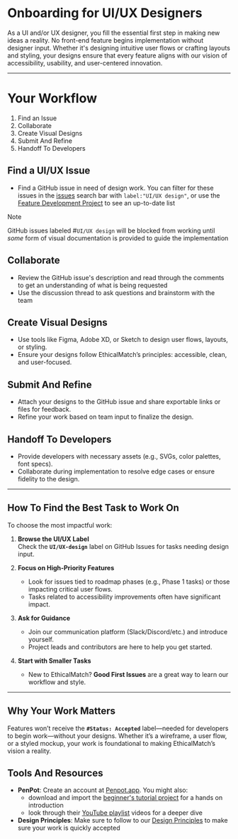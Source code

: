 # Onboarding for UI/UX Designers
As a UI and/or UX designer, you fill the essential first step in making new ideas a reality. No front-end feature begins implementation without designer input. Whether it's designing intuitive user flows or crafting layouts and styling, your designs ensure that every feature aligns with our vision of accessibility, usability, and user-centered innovation.

---
# Your Workflow
1. Find an Issue
2. Collaborate
3. Create Visual Designs
4. Submit And Refine
5. Handoff To Developers

## Find a UI/UX Issue
- Find a GitHub issue in need of design work. You can filter for these issues in the [issues](https://github.com/Ethical-Commons-Project/EthicalMatch/issues) search bar with `label:"UI/UX design"`, or use the [Feature Development Project](https://github.com/orgs/Ethical-Commons-Project/projects/2/views/8) to see an up-to-date list
> [!Note]
> GitHub issues labeled #`UI/UX design` will be blocked from working until *some* form of visual documentation is provided to guide the implementation
## Collaborate
- Review the GitHub issue's description and read through the comments to get an understanding of what is being requested
- Use the discussion thread to ask questions and brainstorm with the team
## Create Visual Designs
- Use tools like Figma, Adobe XD, or Sketch to design user flows, layouts, or styling.
- Ensure your designs follow EthicalMatch’s principles: accessible, clean, and user-focused.

## Submit And Refine

- Attach your designs to the GitHub issue and share exportable links or files for feedback.
- Refine your work based on team input to finalize the design.

## Handoff To Developers

- Provide developers with necessary assets (e.g., SVGs, color palettes, font specs).
- Collaborate during implementation to resolve edge cases or ensure fidelity to the design.

---

## How To Find the Best Task to Work On

To choose the most impactful work:

1. **Browse the UI/UX Label**  
    Check the **`UI/UX-design`** label on GitHub Issues for tasks needing design input.
    
1. **Focus on High-Priority Features**
    
    - Look for issues tied to roadmap phases (e.g., Phase 1 tasks) or those impacting critical user flows.
    - Tasks related to accessibility improvements often have significant impact.
1. **Ask for Guidance**
    
    - Join our communication platform (Slack/Discord/etc.) and introduce yourself.
    - Project leads and contributors are here to help you get started.
1. **Start with Smaller Tasks**
    
    - New to EthicalMatch? **Good First Issues** are a great way to learn our workflow and style.

---

## Why Your Work Matters

Features won’t receive the **`#Status: Accepted`** label—needed for developers to begin work—without your designs. Whether it’s a wireframe, a user flow, or a styled mockup, your work is foundational to making EthicalMatch’s vision a reality.

## **Tools And Resources**
- **PenPot**: Create an account at [Penpot.app](https://penpot.app/). You might also:
	- download and import the [beginner's tutorial project](https://penpot.app/penpothub/libraries-templates/tutorial-for-beginners) for a hands on introduction
	- look through their [YouTube playlist](https://www.youtube.com/playlist?list=PLgcCPfOv5v54WpXhHmNO7T-YC7AE-SRsr) videos for a deeper dive
- **Design Principles**: Make sure to follow to our [Design Principles](Design%20Principles.md) to make sure your work is quickly accepted